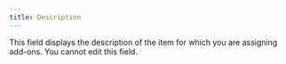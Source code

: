 ```yaml
---
title: Description
---
```



This field displays the description of the item for which you are assigning add-ons. You cannot edit this field.
